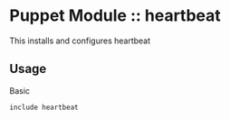 # Puppet Module :: heartbeat

This installs and configures heartbeat

## Usage

Basic

`include heartbeat`
